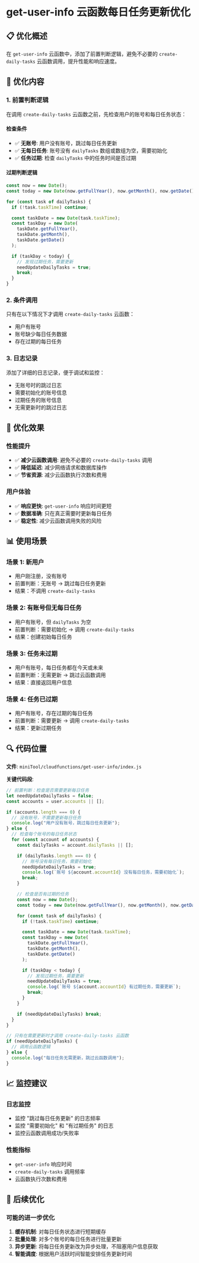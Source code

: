 # get-user-info 云函数每日任务更新优化

## 📋 优化概述

在 `get-user-info` 云函数中，添加了前置判断逻辑，避免不必要的 `create-daily-tasks` 云函数调用，提升性能和响应速度。

## 🔧 优化内容

### **1. 前置判断逻辑**

在调用 `create-daily-tasks` 云函数之前，先检查用户的账号和每日任务状态：

#### **检查条件**

- ✅ **无账号**: 用户没有账号，跳过每日任务更新
- ✅ **无每日任务**: 账号没有 `dailyTasks` 数组或数组为空，需要初始化
- ✅ **任务过期**: 检查 `dailyTasks` 中的任务时间是否过期

#### **过期判断逻辑**

```javascript
const now = new Date();
const today = new Date(now.getFullYear(), now.getMonth(), now.getDate());

for (const task of dailyTasks) {
  if (!task.taskTime) continue;

  const taskDate = new Date(task.taskTime);
  const taskDay = new Date(
    taskDate.getFullYear(),
    taskDate.getMonth(),
    taskDate.getDate()
  );

  if (taskDay < today) {
    // 发现过期任务，需要更新
    needUpdateDailyTasks = true;
    break;
  }
}
```

### **2. 条件调用**

只有在以下情况下才调用 `create-daily-tasks` 云函数：

- 用户有账号
- 账号缺少每日任务数据
- 存在过期的每日任务

### **3. 日志记录**

添加了详细的日志记录，便于调试和监控：

- 无账号时的跳过日志
- 需要初始化的账号信息
- 过期任务的账号信息
- 无需更新时的跳过日志

## 🎯 优化效果

### **性能提升**

- ✅ **减少云函数调用**: 避免不必要的 `create-daily-tasks` 调用
- ✅ **降低延迟**: 减少网络请求和数据库操作
- ✅ **节省资源**: 减少云函数执行次数和费用

### **用户体验**

- ✅ **响应更快**: `get-user-info` 响应时间更短
- ✅ **数据准确**: 只在真正需要时更新每日任务
- ✅ **稳定性**: 减少云函数调用失败的风险

## 📊 使用场景

### **场景 1: 新用户**

- 用户刚注册，没有账号
- 前置判断：无账号 → 跳过每日任务更新
- 结果：不调用 `create-daily-tasks`

### **场景 2: 有账号但无每日任务**

- 用户有账号，但 `dailyTasks` 为空
- 前置判断：需要初始化 → 调用 `create-daily-tasks`
- 结果：创建初始每日任务

### **场景 3: 任务未过期**

- 用户有账号，每日任务都在今天或未来
- 前置判断：无需更新 → 跳过云函数调用
- 结果：直接返回用户信息

### **场景 4: 任务已过期**

- 用户有账号，存在过期的每日任务
- 前置判断：需要更新 → 调用 `create-daily-tasks`
- 结果：更新过期任务

## 🔍 代码位置

**文件**: `miniTool/cloudfunctions/get-user-info/index.js`

**关键代码段**:

```javascript
// 前置判断：检查是否需要更新每日任务
let needUpdateDailyTasks = false;
const accounts = user.accounts || [];

if (accounts.length === 0) {
  // 没有账号，不需要更新每日任务
  console.log("用户没有账号，跳过每日任务更新");
} else {
  // 检查每个账号的每日任务状态
  for (const account of accounts) {
    const dailyTasks = account.dailyTasks || [];

    if (dailyTasks.length === 0) {
      // 账号没有每日任务，需要初始化
      needUpdateDailyTasks = true;
      console.log(`账号 ${account.accountId} 没有每日任务，需要初始化`);
      break;
    }

    // 检查是否有过期的任务
    const now = new Date();
    const today = new Date(now.getFullYear(), now.getMonth(), now.getDate());

    for (const task of dailyTasks) {
      if (!task.taskTime) continue;

      const taskDate = new Date(task.taskTime);
      const taskDay = new Date(
        taskDate.getFullYear(),
        taskDate.getMonth(),
        taskDate.getDate()
      );

      if (taskDay < today) {
        // 发现过期任务，需要更新
        needUpdateDailyTasks = true;
        console.log(`账号 ${account.accountId} 有过期任务，需要更新`);
        break;
      }
    }

    if (needUpdateDailyTasks) break;
  }
}

// 只有在需要更新时才调用 create-daily-tasks 云函数
if (needUpdateDailyTasks) {
  // 调用云函数逻辑
} else {
  console.log("每日任务无需更新，跳过云函数调用");
}
```

## 📈 监控建议

### **日志监控**

- 监控 "跳过每日任务更新" 的日志频率
- 监控 "需要初始化" 和 "有过期任务" 的日志
- 监控云函数调用成功/失败率

### **性能指标**

- `get-user-info` 响应时间
- `create-daily-tasks` 调用频率
- 云函数执行次数和费用

## 🚀 后续优化

### **可能的进一步优化**

1. **缓存机制**: 对每日任务状态进行短期缓存
2. **批量处理**: 对多个账号的每日任务进行批量更新
3. **异步更新**: 将每日任务更新改为异步处理，不阻塞用户信息获取
4. **智能调度**: 根据用户活跃时间智能安排任务更新时间
